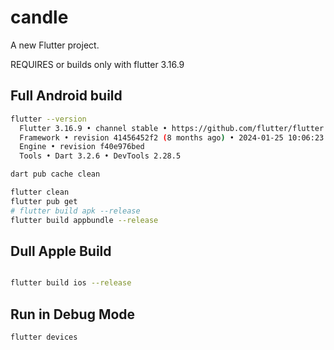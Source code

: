 # candle

A new Flutter project.

REQUIRES or builds only with flutter 3.16.9

## Full Android build

```sh
flutter --version
  Flutter 3.16.9 • channel stable • https://github.com/flutter/flutter.git
  Framework • revision 41456452f2 (8 months ago) • 2024-01-25 10:06:23 -0800
  Engine • revision f40e976bed
  Tools • Dart 3.2.6 • DevTools 2.28.5
```

```sh
dart pub cache clean  

flutter clean
flutter pub get
# flutter build apk --release   
flutter build appbundle --release

```

## Dull Apple Build

```sh

flutter build ios --release


```

## Run in Debug Mode

```sh
flutter devices

```